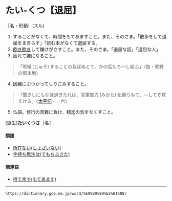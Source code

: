 # たい‐くつ【退屈】

［名・形動］(スル)
1. することがなくて、時間をもてあますこと。また、そのさま。「散歩をして退屈をまぎらす」「読む本がなくて退屈する」
2. [飽き飽き](あきあき（飽き飽き）)して嫌けがさすこと。また、そのさま。「退屈な話」「退屈な人」
3. 疲れて嫌になること。    
>「呪咀 (じゅそ) することの及ばぬとて、かの后たち―し給ふ」〈伽・熊野の御本地〉
4. 困難にぶつかってしりごみすること。
>「聞きしにもなほ過ぎたれば、官軍御方 (みかた) を顧りみて、―してぞ覚えける」〈[太平記](https://dictionary.goo.ne.jp/word/%E5%A4%AA%E5%B9%B3%E8%A8%98/#jn-134384)・一六〉
5. 仏語。修行の苦難に負け、精進の気をなくすこと。
    

\[派生\]**たいくつさ**［名］

#### 類語

-   [所在ない(しょざいない)](https://dictionary.goo.ne.jp/word/%E6%89%80%E5%9C%A8%E7%84%A1%E3%81%84/#jn-111309)
-   [手持ち無沙汰(てもちぶさた)](https://dictionary.goo.ne.jp/word/%E6%89%8B%E6%8C%81%E7%84%A1%E6%B2%99%E6%B1%B0/#jn-152526)

#### 関連語

-   [持て余す(もてあます)](https://dictionary.goo.ne.jp/word/%E6%8C%81%E3%81%A6%E4%BD%99%E3%81%99/#jn-219508)

---
`https://dictionary.goo.ne.jp/word/%E9%80%80%E5%B1%88/`